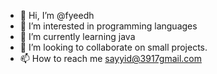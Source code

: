 - 👋 Hi, I’m @fyeedh
- 👀 I’m interested in programming languages
- 🌱 I’m currently learning java
- 💞️ I’m looking to collaborate on small projects.
- 📫 How to reach me sayyid@3917gmail.com

<!---
fyeedh/fyeedh is a ✨ special ✨ repository because its `README.md` (this file) appears on your GitHub profile.
You can click the Preview link to take a look at your changes.
--->
